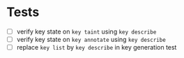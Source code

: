 # Tests

- [ ] verify key state on `key taint` using `key describe`
- [ ] verify key state on `key annotate` using `key describe`
- [ ] replace `key list` by `key describe` in key generation test
